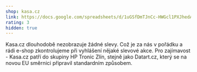 ```yaml
---
shop: kasa.cz
link: https://docs.google.com/spreadsheets/d/1uGSfDmTJnCc-HWGcl1PXJhedAb4AowPQgP9x81wiAzA/edit?usp=sharing
rating: 3
hidden: true
---
```


Kasa.cz dlouhodobě nezobrazuje žádné slevy. Což je za nás v pořádku a rádi e-shop zkontrolujeme při vyhlášení nějaké slevové akce. Pro zajímavost - Kasa.cz patří do skupiny HP Tronic Zlín, stejně jako Datart.cz, který se na novou EU směrnici připravil standardním způsobem.
